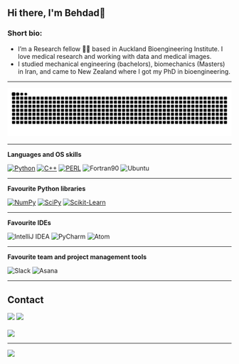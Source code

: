 ## Hi there, I'm Behdad👋
### Short bio:
- I’m a Research fellow 👨‍🔬 based in Auckland Bioengineering Institute. I love medical research and working with data and medical images.
- I studied mechanical engineering (bachelors), biomechanics (Masters) in Iran, and came to New Zealand where I got my PhD in bioengineering.

---

![Snake animation](https://github.com/behdadebsh/behdadebsh/blob/output/github-contribution-grid-snake.svg)

---

**Languages and OS skills**

[![Python](https://img.shields.io/badge/Python-14354C?style=flat&logo=python&logoColor=white)](https://www.python.org/ "Python")
[![C++](https://img.shields.io/badge/C%2B%2B-00599C?style=flat&logo=c%2B%2B&logoColor=white)](https://isocpp.org/ "C++")
[![PERL](https://img.shields.io/badge/Perl-39457E?style=flat&logo=perl&logoColor=white)](https://www.perl.org/ "Perl")
![Fortran90](https://img.shields.io/badge/Fortran-90-blue.svg?style=flat)
![Ubuntu](https://img.shields.io/badge/Ubuntu-E95420.svg?style=flat&logo=Ubuntu&logoColor=white)

---

**Favourite Python libraries**

[![NumPy](https://img.shields.io/badge/-NumPy-013243?style=flat&logo=numpy)](https://numpy.org/ "NumPy")
[![SciPy](https://img.shields.io/badge/-SciPy-8CAAE6?style=flat&logo=scipy&logoColor=white)](https://www.scipy.org/ "SciPy")
[![Scikit-Learn](https://img.shields.io/badge/-Scikit--Learn-F7930E?style=flat&logo=scikit-learn&logoColor=white)](https://scikit-learn.org/ "Scikit-Learn")

---

**Favourite IDEs**

<img alt="IntelliJ IDEA" height="25" width="85" src="https://img.shields.io/badge/IntelliJIDEA-000000.svg?style=flat&logo=intellij-idea&logoColor=white"/></a>
<img alt="PyCharm" height="25" width="85" src="https://img.shields.io/badge/pycharm-143?style=flat&logo=pycharm&logoColor=black&color=black&labelColor=green"/></a>
<img alt="Atom" height="25" width="85" src="https://badgen.net/badge/icon/atom?icon=atom&style=flat&label"/></a>

---

**Favourite team and project management tools**

<img alt="Slack" height="25" width="85" src="https://img.shields.io/badge/Slack-4A154B.svg?style=flat&logo=Slack&logoColor=white"/></a>
<img alt="Asana" height="25" width="85" src="https://img.shields.io/badge/Asana-273347.svg?style=flat&logo=Asana&logoColor=white"/></a>
</br>

---

## Contact 
<div> 
  <a href="https://www.linkedin.com/in/behdad-shaarbaf-ebrahimi-phd-6a516b83/" target="_blank"><img src="https://img.shields.io/badge/-LinkedIn-%230077B5?style=flat&logo=linkedin&logoColor=white" target="_blank"></a> 
  <a href = "mailto: bsha219@aucklanduni.ac.nz"><img src="https://img.shields.io/badge/-Gmail-%23333?style=flat&logo=gmail&logoColor=white" target="_blank"></a>
 </br>
</br>
 
 <div>
  <a href="https://github.com/behdadebsh">
  <img align="center" src="https://github-readme-stats.vercel.app/api?username=behdadebsh&show_icons=true&theme=dracula&include_all_commits=true&count_private=true&hide=issues"/>
</div>
 
</div>

---

![](https://komarev.com/ghpvc/?username=behdadebsh&style=flat)
